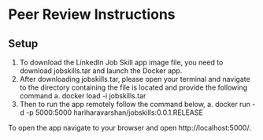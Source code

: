 # Peer Review Instructions

## Setup

1. To download the LinkedIn Job Skill app image file, you need to download jobskills.tar and launch the Docker app.
2. After downloading jobskills.tar, please open your terminal and navigate to the directory containing the file is located and provide the following command
	a. docker load -i jobskills.tar
3. Then to run the app remotely follow the command below,
	a. docker run -d -p 5000:5000 hariharavarshan/jobskills:0.0.1.RELEASE

To open the app navigate to your browser and open http://localhost:5000/.



